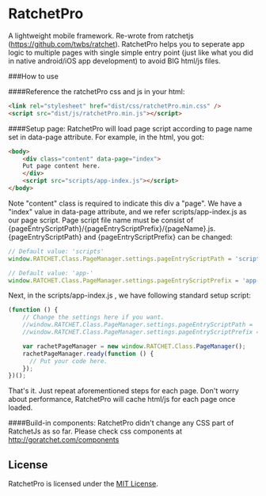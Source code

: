 # RatchetPro

A lightweight mobile framework. Re-wrote from ratchetjs (https://github.com/twbs/ratchet). 
RatchetPro helps you to seperate app logic to multiple pages with single simple entry point (just like what you did in native android/iOS app development) to avoid BIG html/js files.

###How to use

####Reference the ratchetPro css and js in your html:
```html
<link rel="stylesheet" href="dist/css/ratchetPro.min.css" />
<script src="dist/js/ratchetPro.min.js"></script>
```

####Setup page:
RatchetPro will load page script according to page name set in data-page attribute. For example, in the html, you got:
```html
<body>
    <div class="content" data-page="index">
    Put page content here.
    </div>
    <script src="scripts/app-index.js"></script>
</body>
```
Note "content" class is required to indicate this div a "page". We have a "index" value in data-page attribute, and we refer scripts/app-index.js as our page script. Page script file name must be consist of {pageEntryScriptPath}/{pageEntryScriptPrefix}/{pageName}.js. {pageEntryScriptPath} and {pageEntryScriptPrefix} can be changed:
```javascript
// Default value: 'scripts'
window.RATCHET.Class.PageManager.settings.pageEntryScriptPath = 'scripts'

// Default value: 'app-'
window.RATCHET.Class.PageManager.settings.pageEntryScriptPrefix = 'app-' 
```

Next, in the scripts/app-index.js , we have following standard setup script:
```javascript
(function () {
    // Change the settings here if you want.
    //window.RATCHET.Class.PageManager.settings.pageEntryScriptPath = 'scripts'
    //window.RATCHET.Class.PageManager.settings.pageEntryScriptPrefix = 'app-' 

    var rachetPageManager = new window.RATCHET.Class.PageManager();
    rachetPageManager.ready(function () {
      // Put your code here.
    });
})();
```
That's it. Just repeat aforementioned steps for each page. Don't worry about performance, RatchetPro will cache html/js for each page once loaded.

####Build-in components:
RatchetPro didn't change any CSS part of RatchetJs as so far. Please check css components at http://goratchet.com/components

## License

RatchetPro is licensed under the [MIT License](http://opensource.org/licenses/MIT).
